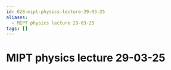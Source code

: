 ```yaml
---
id: 628-mipt-physics-lecture-29-03-25
aliases:
  - MIPT physics lecture 29-03-25
tags: []
---
```


# MIPT physics lecture 29-03-25


